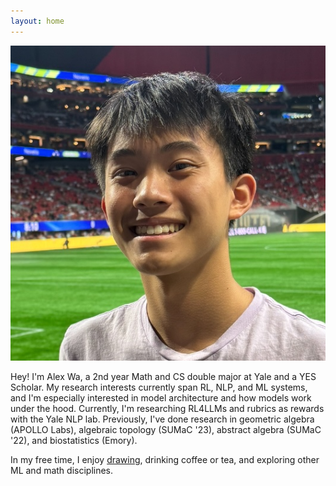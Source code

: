 ```yaml
---
layout: home
---
```


<div class="profile-container">
  <img src="public/pfp.jpg" alt="Alex Wa" class="profile-image">
  <div class="profile-content">
    <p>
      Hey! I'm Alex Wa, a 2nd year Math and CS double major at Yale and a YES Scholar. My research interests currently span RL, NLP, and ML systems, and I'm especially interested in model architecture and how models work under the hood. Currently, I'm researching RL4LLMs and rubrics as rewards with the Yale NLP lab. Previously, I've done research in geometric algebra (APOLLO Labs), algebraic topology (SUMaC '23), abstract algebra (SUMaC '22), and biostatistics (Emory).
    </p>
    <p>
      In my free time, I enjoy <a href="https://www.instagram.com/alex_wa_art/" target="_blank">drawing</a>, drinking coffee or tea, and exploring other ML and math disciplines.
    </p>
  </div>
</div>